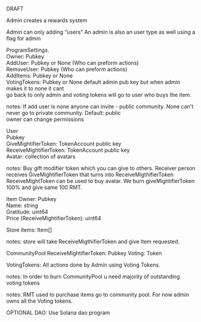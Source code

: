 DRAFT

Admin creates a rewards system

Admin can only adding “users”
An admin is also an user type as well using a flag for admin

ProgramSettings. \
Owner: Pubkey \
AddUser: Pubkey or None (Who can preform actions) \
RemoveUser: Pubkey (Who can preform actions) \
AddItems: Pubkey or None \
VotingTokens: Pubkey or None default admin pub key but when admin makes it to none it cant  \
go back to only admin and voting tokens will go to user who buys the item.

notes: If add user is none anyone can invite - public community. None can't never go to private community. Default: public \
owner can change permissions

User \
Pubkey \
GiveMightifierToken: TokenAccount public key \
ReceiveMightifierToken: TokenAccount public key \
Avatar: collection of avatars

notes: Buy gift modifier token which you can give to others. Receiver person receives GiveMightifierToken that turns into ReceiveMigthifierToken \
ReceiveMightToken can be used to buy avatar. We burn giveMightifierToken 100% and give same 100 RMT.

Item
Owner: Pubkey \
Name: string \
Gratitude: uint64 \
Price (ReceiveMightifierToken): uint64

Store
items: Item[]

notes: store will take ReceiveMigthifierToken and give Item requested.

CommunityPool
ReceiveMightifierToken: Pubkey
Voting: Token

VotingTokens:
All actions done by Admin using Voting Tokens.

notes: In order to burn CommunityPool u need majority of outstanding voting tokens

notes: RMT used to purchase items go to community pool. For now admin owns all the Voting tokens.

OPTIONAL DAO:
Use Solana dao program
